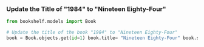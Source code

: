 ### Update the Title of "1984" to "Nineteen Eighty-Four"
```python
from bookshelf.models import Book

# Update the title of the book "1984" to "Nineteen Eighty-Four"
book = Book.objects.get(id=1) book.title= "Nineteen Eighty-Four" book.save()